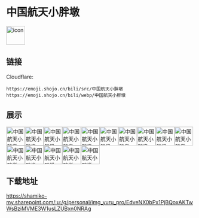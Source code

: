 # 中国航天小胖墩
<img src="https://emoji.shojo.cn/bili/src/中国航天小胖墩/icon.png" width="50" height="50" alt="icon">

## 链接
Cloudflare:
```
https://emoji.shojo.cn/bili/src/中国航天小胖墩
https://emoji.shojo.cn/bili/webp/中国航天小胖墩
```
## 展示
<img src="https://emoji.shojo.cn/bili/src/中国航天小胖墩/中国航天小胖墩-开心.png" width="50" height="50" alt="中国航天小胖墩-开心"><img src="https://emoji.shojo.cn/bili/src/中国航天小胖墩/中国航天小胖墩-诶嘿.png" width="50" height="50" alt="中国航天小胖墩-诶嘿"><img src="https://emoji.shojo.cn/bili/src/中国航天小胖墩/中国航天小胖墩-委屈.png" width="50" height="50" alt="中国航天小胖墩-委屈"><img src="https://emoji.shojo.cn/bili/src/中国航天小胖墩/中国航天小胖墩-纳尼.png" width="50" height="50" alt="中国航天小胖墩-纳尼"><img src="https://emoji.shojo.cn/bili/src/中国航天小胖墩/中国航天小胖墩-哇哦.png" width="50" height="50" alt="中国航天小胖墩-哇哦"><img src="https://emoji.shojo.cn/bili/src/中国航天小胖墩/中国航天小胖墩-燃起来了.png" width="50" height="50" alt="中国航天小胖墩-燃起来了"><img src="https://emoji.shojo.cn/bili/src/中国航天小胖墩/中国航天小胖墩-受伤的是我.png" width="50" height="50" alt="中国航天小胖墩-受伤的是我"><img src="https://emoji.shojo.cn/bili/src/中国航天小胖墩/中国航天小胖墩-无语.png" width="50" height="50" alt="中国航天小胖墩-无语"><img src="https://emoji.shojo.cn/bili/src/中国航天小胖墩/中国航天小胖墩-自拍.png" width="50" height="50" alt="中国航天小胖墩-自拍"><img src="https://emoji.shojo.cn/bili/src/中国航天小胖墩/中国航天小胖墩-我先躺.png" width="50" height="50" alt="中国航天小胖墩-我先躺"><img src="https://emoji.shojo.cn/bili/src/中国航天小胖墩/中国航天小胖墩-唱歌.png" width="50" height="50" alt="中国航天小胖墩-唱歌"><img src="https://emoji.shojo.cn/bili/src/中国航天小胖墩/中国航天小胖墩-冲啊.png" width="50" height="50" alt="中国航天小胖墩-冲啊"><img src="https://emoji.shojo.cn/bili/src/中国航天小胖墩/中国航天小胖墩-溜了溜了.png" width="50" height="50" alt="中国航天小胖墩-溜了溜了"><img src="https://emoji.shojo.cn/bili/src/中国航天小胖墩/中国航天小胖墩-期待.png" width="50" height="50" alt="中国航天小胖墩-期待"><img src="https://emoji.shojo.cn/bili/src/中国航天小胖墩/中国航天小胖墩-睡了睡了.png" width="50" height="50" alt="中国航天小胖墩-睡了睡了">

## 下载地址

https://shamiko-my.sharepoint.com/:u:/g/personal/img_yuru_pro/EdveNX0bPx1PjBQoxAKTwWsBziMVME3W1usLZUBxn0NRAg